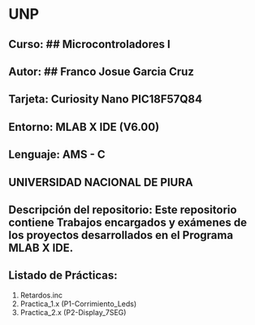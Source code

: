 # UNP
## Curso: ## Microcontroladores I
## Autor: ##  Franco Josue Garcia Cruz
## Tarjeta: Curiosity Nano PIC18F57Q84
## Entorno: MLAB X IDE (V6.00)
## Lenguaje: AMS - C
## UNIVERSIDAD NACIONAL DE PIURA
## Descripción del repositorio: Este repositorio contiene Trabajos encargados y exámenes de los proyectos desarrollados en el Programa MLAB X IDE.
## Listado de Prácticas:
1. Retardos.inc
2. Practica_1.x (P1-Corrimiento_Leds)
3. Practica_2.x (P2-Display_7SEG)
